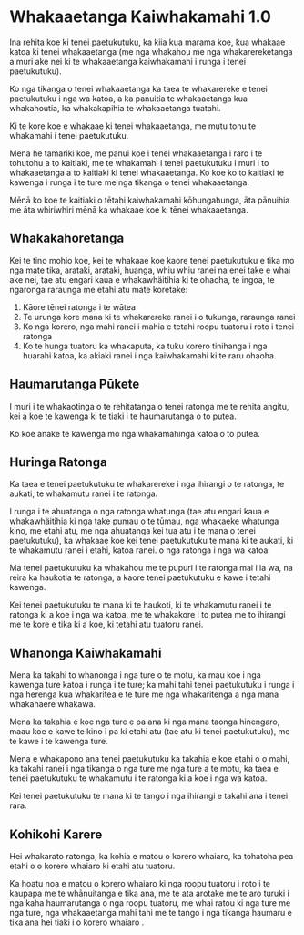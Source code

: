 # Whakaaetanga Kaiwhakamahi 1.0

Ina rehita koe ki tenei paetukutuku, ka kiia kua marama koe, kua whakaae katoa ki tenei whakaaetanga (me nga whakahou me nga whakarereketanga a muri ake nei ki te whakaaetanga kaiwhakamahi i runga i tenei paetukutuku).

Ko nga tikanga o tenei whakaaetanga ka taea te whakarereke e tenei paetukutuku i nga wa katoa, a ka panuitia te whakaaetanga kua whakahoutia, ka whakakapihia te whakaaetanga tuatahi.

Ki te kore koe e whakaae ki tenei whakaaetanga, me mutu tonu te whakamahi i tenei paetukutuku.

Mena he tamariki koe, me panui koe i tenei whakaaetanga i raro i te tohutohu a to kaitiaki, me te whakamahi i tenei paetukutuku i muri i to whakaaetanga a to kaitiaki ki tenei whakaaetanga. Ko koe ko to kaitiaki te kawenga i runga i te ture me nga tikanga o tenei whakaaetanga.

Mēnā ko koe te kaitiaki o tētahi kaiwhakamahi kōhungahunga, āta pānuihia me āta whiriwhiri mēnā ka whakaae koe ki tēnei whakaaetanga.

## Whakakahoretanga

Kei te tino mohio koe, kei te whakaae koe kaore tenei paetukutuku e tika mo nga mate tika, arataki, arataki, huanga, whiu whiu ranei na enei take e whai ake nei, tae atu engari kaua e whakawhäitihia ki te ohaoha, te ingoa, te ngaronga raraunga me etahi atu mate koretake:

1. Kāore tēnei ratonga i te wātea
1. Te urunga kore mana ki te whakarereke ranei i o tukunga, raraunga ranei
1. Ko nga korero, nga mahi ranei i mahia e tetahi roopu tuatoru i roto i tenei ratonga
1. Ko te hunga tuatoru ka whakaputa, ka tuku korero tinihanga i nga huarahi katoa, ka akiaki ranei i nga kaiwhakamahi ki te raru ohaoha.

## Haumarutanga Pūkete

I muri i te whakaotinga o te rehitatanga o tenei ratonga me te rehita angitu, kei a koe te kawenga ki te tiaki i te haumarutanga o to putea.

Ko koe anake te kawenga mo nga whakamahinga katoa o to putea.

## Huringa Ratonga

Ka taea e tenei paetukutuku te whakarereke i nga ihirangi o te ratonga, te aukati, te whakamutu ranei i te ratonga.

I runga i te ahuatanga o nga ratonga whatunga (tae atu engari kaua e whakawhäitihia ki nga take pumau o te tūmau, nga whakaeke whatunga kino, me etahi atu, me nga ahuatanga kei tua atu i te mana o tenei paetukutuku), ka whakaae koe kei tenei paetukutuku te mana ki te aukati, ki te whakamutu ranei i etahi, katoa ranei. o nga ratonga i nga wa katoa.

Ma tenei paetukutuku ka whakahou me te pupuri i te ratonga mai i ia wa, na reira ka haukotia te ratonga, a kaore tenei paetukutuku e kawe i tetahi kawenga.

Kei tenei paetukutuku te mana ki te haukoti, ki te whakamutu ranei i te ratonga ki a koe i nga wa katoa, me te whakakore i to putea me to ihirangi me te kore e tika ki a koe, ki tetahi atu tuatoru ranei.

## Whanonga Kaiwhakamahi

Mena ka takahi to whanonga i nga ture o te motu, ka mau koe i nga kawenga ture katoa i runga i te ture; ka mahi tahi tenei paetukutuku i runga i nga herenga kua whakaritea e te ture me nga whakaritenga a nga mana whakahaere whakawa.

Mena ka takahia e koe nga ture e pa ana ki nga mana taonga hinengaro, maau koe e kawe te kino i pa ki etahi atu (tae atu ki tenei paetukutuku), me te kawe i te kawenga ture.

Mena e whakapono ana tenei paetukutuku ka takahia e koe etahi o o mahi, ka takahi ranei i nga tikanga o nga ture me nga ture a te motu, ka taea e tenei paetukutuku te whakamutu i te ratonga ki a koe i nga wa katoa.

Kei tenei paetukutuku te mana ki te tango i nga ihirangi e takahi ana i tenei rara.

## Kohikohi Karere

Hei whakarato ratonga, ka kohia e matou o korero whaiaro, ka tohatoha pea etahi o o korero whaiaro ki etahi atu tuatoru.

Ka hoatu noa e matou o korero whaiaro ki nga roopu tuatoru i roto i te kaupapa me te whānuitanga e tika ana, me te ata arotake me te aro turuki i nga kaha haumarutanga o nga roopu tuatoru, me whai ratou ki nga ture me nga ture, nga whakaaetanga mahi tahi me te tango i nga tikanga haumaru e tika ana hei tiaki i o korero whaiaro .
